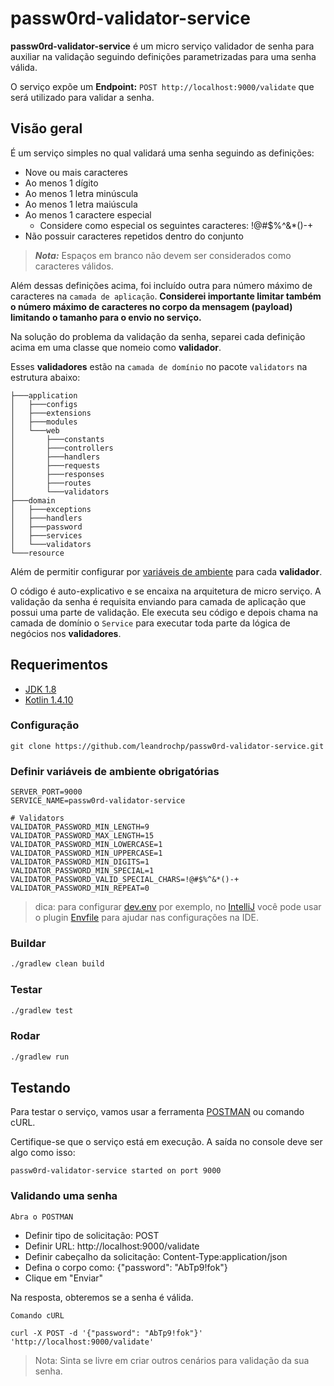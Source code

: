 # passw0rd-validator-service

**passw0rd-validator-service** é um micro serviço validador de senha para auxiliar na validação seguindo definições parametrizadas para uma senha válida.

O serviço expõe um **Endpoint:** ```POST http://localhost:9000/validate``` que será utilizado para validar a senha.

## Visão geral

É um serviço simples no qual validará uma senha seguindo as definições:
- Nove ou mais caracteres
- Ao menos 1 dígito
- Ao menos 1 letra minúscula
- Ao menos 1 letra maiúscula
- Ao menos 1 caractere especial
    - Considere como especial os seguintes caracteres: !@#$%^&*()-+
- Não possuir caracteres repetidos dentro do conjunto
> **_Nota:_** Espaços em branco não devem ser considerados como caracteres válidos.

Além dessas definições acima, foi incluído outra para número máximo de caracteres na `camada de aplicação`. 
**Considerei importante limitar também o número máximo de caracteres no corpo da mensagem (payload) limitando o tamanho para o envio no serviço.**

Na solução do problema da validação da senha, separei cada definição acima em uma classe que nomeio como **validador**.

Esses **validadores** estão na `camada de domínio` no pacote ```validators``` na estrutura abaixo:

```shell
├───application
│   ├───configs
│   ├───extensions
│   ├───modules
│   └───web
│       ├───constants
│       ├───controllers
│       ├───handlers
│       ├───requests
│       ├───responses
│       ├───routes
│       └───validators
├───domain
│   ├───exceptions
│   ├───handlers
│   ├───password
│   ├───services
│   └───validators
└───resource

```

Além de permitir configurar por [variáveis de ambiente](#definir-variveis-de-ambiente-obrigatrias) para cada **validador**.

O código é auto-explicativo e se encaixa na arquitetura de micro serviço. A validação da senha é requisita enviando para camada de aplicação que possui uma parte de validação.
Ele executa seu código e depois chama na camada de domínio o ```Service``` para executar toda parte da lógica de negócios nos **validadores**.

## Requerimentos

* [JDK 1.8](https://www.oracle.com/java/technologies/javase/javase-jdk8-downloads.html)
* [Kotlin 1.4.10](https://github.com/JetBrains/kotlin/blob/master/ChangeLog.md#1410)

### Configuração

```git clone https://github.com/leandrochp/passw0rd-validator-service.git```

### Definir variáveis de ambiente obrigatórias
```
SERVER_PORT=9000
SERVICE_NAME=passw0rd-validator-service

# Validators
VALIDATOR_PASSWORD_MIN_LENGTH=9
VALIDATOR_PASSWORD_MAX_LENGTH=15
VALIDATOR_PASSWORD_MIN_LOWERCASE=1
VALIDATOR_PASSWORD_MIN_UPPERCASE=1
VALIDATOR_PASSWORD_MIN_DIGITS=1
VALIDATOR_PASSWORD_MIN_SPECIAL=1
VALIDATOR_PASSWORD_VALID_SPECIAL_CHARS=!@#$%^&*()-+
VALIDATOR_PASSWORD_MIN_REPEAT=0
```
> dica: para configurar [dev.env](dev.env) por exemplo, no [IntelliJ](https://www.jetbrains.com/pt-br/idea/) você pode usar o plugin [Envfile](https://plugins.jetbrains.com/plugin/7861-envfile) para ajudar nas configurações na IDE.

### Buildar
```bash
./gradlew clean build
```

### Testar
```bash
./gradlew test
```

### Rodar
```bash
./gradlew run
```

## Testando
Para testar o serviço, vamos usar a ferramenta [POSTMAN](https://www.getpostman.com/) ou comando cURL.

Certifique-se que o serviço está em execução. A saída no console deve ser algo como isso:

```passw0rd-validator-service started on port 9000```

### Validando uma senha
`Abra o POSTMAN`

* Definir tipo de solicitação: POST
* Definir URL: http://localhost:9000/validate
* Definir cabeçalho da solicitação: Content-Type:application/json
* Defina o corpo como: {"password": "AbTp9!fok"}
* Clique em "Enviar"

Na resposta, obteremos se a senha é válida.

`Comando cURL`

```shell
curl -X POST -d '{"password": "AbTp9!fok"}' 'http://localhost:9000/validate'
```

> Nota: Sinta se livre em criar outros cenários para validação da sua senha.

